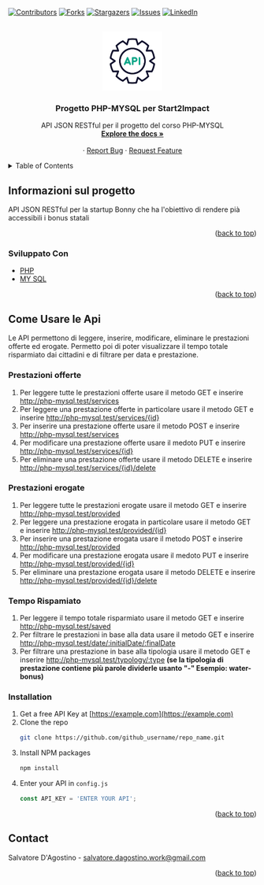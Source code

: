 <!-- Improved compatibility of back to top link: See: https://github.com/othneildrew/Best-README-Template/pull/73 -->
<a name="readme-top"></a>
<!--
*** Thanks for checking out the Best-README-Template. If you have a suggestion
*** that would make this better, please fork the repo and create a pull request
*** or simply open an issue with the tag "enhancement".
*** Don't forget to give the project a star!
*** Thanks again! Now go create something AMAZING! :D
-->



<!-- PROJECT SHIELDS -->
<!--
*** I'm using markdown "reference style" links for readability.
*** Reference links are enclosed in brackets [ ] instead of parentheses ( ).
*** See the bottom of this document for the declaration of the reference variables
*** for contributors-url, forks-url, etc. This is an optional, concise syntax you may use.
*** https://www.markdownguide.org/basic-syntax/#reference-style-links
-->

[![Contributors][contributors-shield]][contributors-url]
[![Forks][forks-shield]][forks-url]
[![Stargazers][stars-shield]][stars-url]
[![Issues][issues-shield]][issues-url]
[![LinkedIn][linkedin-shield]][linkedin-url]




<!-- PROJECT LOGO -->
<br />
<div align="center">
  <a href="https://github.com/SalvatoreDag/Salvatore-D-Agostino-PHP-MYSQL">
    <img src="images/logo.png" alt="Logo" width="120" height="120">
  </a>

<h3 align="center">Progetto PHP-MYSQL per Start2Impact</h3>

  <p align="center">
    API JSON RESTful per il progetto del corso PHP-MYSQL
    <br />
    <a href="https://github.com/SalvatoreDag/Salvatore-D-Agostino-PHP-MYSQL"><strong>Explore the docs »</strong></a>
    <br />
    <br />
    ·
    <a href="https://github.com/SalvatoreDag/Salvatore-D-Agostino-PHP-MYSQL/issues">Report Bug</a>
    ·
    <a href="https://github.com/SalvatoreDag/Salvatore-D-Agostino-PHP-MYSQL/issues">Request Feature</a>
  </p>
</div>



<!-- TABLE OF CONTENTS -->
<details>
  <summary>Table of Contents</summary>
  <ol>
    <li>
      <a href="#informazioni-sul-progetto">Informazioni sul progetto</a>
      <ul>
        <li><a href="#sviluppato-con">Sviluppato con</a></li>
      </ul>
    </li>
    <li>
      <a href="#usare-le-api">Usare le API</a>
      <ul>
        <li><a href="#prestazioni-offerte">Prestazioni Offerte</a></li>
        <li><a href="#prestazioni-erogate">Prestazioni Erogate</a></li>
        <li><a href="#tempo-risparmiato">Tempo Risparmiato</a></li>
      </ul>
    </li>
    <li><a href="#contact">Contatti</a></li>
  </ol>
</details>



<!-- ABOUT THE PROJECT -->
## Informazioni sul progetto

<p>API JSON RESTful per la startup Bonny che ha l'obiettivo di rendere pià accessibili i bonus statali</p>

<p align="right">(<a href="#readme-top">back to top</a>)</p>



### Sviluppato Con

* <a href="https://www.php.net/">PHP</a>
* <a href="https://www.mysql.com/">MY SQL</a>
<p align="right">(<a href="#readme-top">back to top</a>)</p>



<!-- GETTING STARTED -->
## Come Usare le Api

Le API permettono di leggere, inserire, modificare, eliminare le prestazioni offerte ed erogate. Permetto poi di poter visualizzare il tempo totale
risparmiato dai cittadini e di filtrare per data e prestazione.

### Prestazioni offerte

1. Per leggere tutte le prestazioni offerte usare il metodo GET e inserire http://php-mysql.test/services
2. Per leggere una prestazione offerte in particolare usare il metodo GET e inserire http://php-mysql.test/services/{id} 
3. Per inserire una prestazione offerte usare il metodo POST e inserire http://php-mysql.test/services
4. Per modificare una prestazione offerte usare il medoto PUT e inserire http://php-mysql.test/services/{id}
5. Per eliminare una prestazione offerte usare il metodo DELETE e inserire http://php-mysql.test/services/{id}/delete

### Prestazioni erogate

1. Per leggere tutte le prestazioni erogate usare il metodo GET e inserire http://php-mysql.test/provided
2. Per leggere una prestazione erogata in particolare usare il metodo GET e inserire http://php-mysql.test/provided/{id} 
3. Per inserire una prestazione erogata usare il metodo POST e inserire http://php-mysql.test/provided
4. Per modificare una prestazione erogata usare il medoto PUT e inserire http://php-mysql.test/provided/{id}
5. Per eliminare una prestazione erogata usare il metodo DELETE e inserire http://php-mysql.test/provided/{id}/delete

### Tempo Rispamiato

1. Per leggere il tempo totale risparmiato usare il metodo GET e inserire http://php-mysql.test/saved
2. Per filtrare le prestazioni in base alla data usare il metodo GET e inserire http://php-mysql.test/date/:initialDate/:finalDate
3. Per filtrare una prestazione in base alla tipologia usare il metodo GET e inserire http://php-mysql.test/typology/:type
<strong> (se la tipologia di prestazione contiene più parole dividerle usanto "-" Esempio: water-bonus)</strong>

### Installation

1. Get a free API Key at [https://example.com](https://example.com)
2. Clone the repo
   ```sh
   git clone https://github.com/github_username/repo_name.git
   ```
3. Install NPM packages
   ```sh
   npm install
   ```
4. Enter your API in `config.js`
   ```js
   const API_KEY = 'ENTER YOUR API';
   ```

<p align="right">(<a href="#readme-top">back to top</a>)</p>




<!-- CONTACT -->
## Contact

Salvatore D'Agostino - salvatore.dagostino.work@gmail.com

<p align="right">(<a href="#readme-top">back to top</a>)</p>





<!-- MARKDOWN LINKS & IMAGES -->
<!-- https://www.markdownguide.org/basic-syntax/#reference-style-links -->
[contributors-shield]: https://img.shields.io/github/contributors/SalvatoreDag/Salvatore-D-Agostino-PHP-MYSQL.svg?style=for-the-badge
[contributors-url]: https://github.com/SalvatoreDag/Salvatore-D-Agostino-PHP-MYSQL/graphs/contributors
[forks-shield]: https://img.shields.io/github/forks/SalvatoreDag/Salvatore-D-Agostino-PHP-MYSQL.svg?style=for-the-badge
[forks-url]: https://github.com/SalvatoreDag/Salvatore-D-Agostino-PHP-MYSQL/network/members
[stars-shield]: https://img.shields.io/github/stars/SalvatoreDag/Salvatore-D-Agostino-PHP-MYSQL.svg?style=for-the-badge
[stars-url]: https://github.com/SalvatoreDag/Salvatore-D-Agostino-PHP-MYSQL/stargazers
[issues-shield]: https://img.shields.io/github/issues/SalvatoreDag/Salvatore-D-Agostino-PHP-MYSQL.svg?style=for-the-badge
[issues-url]:https://github.com/SalvatoreDag/Salvatore-D-Agostino-PHP-MYSQL/issues
[linkedin-shield]: https://img.shields.io/badge/-LinkedIn-black.svg?style=for-the-badge&logo=linkedin&colorB=555
[linkedin-url]: https://www.linkedin.com/in/salvatore-d-agostino/
